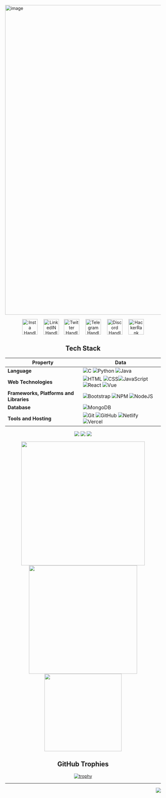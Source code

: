 <a href="https://utkarsh-dixit-git.github.io/utkarshdixit/"><img width="1000" alt="image" src="https://user-images.githubusercontent.com/88888678/190910661-6926646e-1dd9-496e-9d5c-3dbf6dede706.png">
</a>

<div align="center">
  
<a  href="http://www.instagram.com/devutkarshdixit"><img src="https://user-images.githubusercontent.com/88888678/172891760-6e375560-620c-4af2-b3a1-c80f60cbb8c3.png" width="50" alt="Insta Handle"/></a> &nbsp; &nbsp;
<a href="https://www.linkedin.com/in/utkarsh--dixit"><img src="https://user-images.githubusercontent.com/88888678/172894710-760433d2-7e10-45d9-b4be-0b5cc451487b.png" width="50" alt="LinkedIN Handle"/></a>&nbsp; &nbsp;
<a href="https://twitter.com/DevUtkarshDixit"><img src="https://user-images.githubusercontent.com/88888678/172897171-14919cb0-6602-4433-bbdc-1fbfa3c66171.png" width="50" alt="Twitter Handle"/></a> &nbsp; &nbsp;
<a href="https://t.me/DevUtkarshDixit"><img src="https://user-images.githubusercontent.com/88888678/180679514-8f1fcc3b-ca6c-4265-b009-b5605f977c3b.png" width="50" alt="Telegram Handle"/></a> &nbsp; &nbsp;
<a href="https://discord.com/channels/Utkarsh#2496"><img src="https://user-images.githubusercontent.com/88888678/192147196-6f1a742b-3fce-47de-adca-435608366dee.png" width="50" alt="Discord Handle"/></a> &nbsp; &nbsp;
<a href="https://www.hackerrank.com/utkarshdixit"><img src="https://user-images.githubusercontent.com/88888678/184520572-d2c76b03-821f-47fa-b070-8b5d6f3b127e.png" width="50" alt="HackerRank Handle"/></a>

## Tech Stack

Property | Data
--- | --- 
**Language** | ![C](https://img.shields.io/badge/-C-05122A?style=for-the-badge&logo=C) ![Python](https://img.shields.io/badge/-Python-05122A?style=for-the-badge&logo=python) ![Java](https://img.shields.io/badge/-Java-05122A?style=for-the-badge&logo=java)
**Web Technologies**  | ![HTML](https://img.shields.io/badge/-HTML-05122A?style=for-the-badge&logo=HTML5) ![CSS](https://img.shields.io/badge/-CSS-05122A?style=for-the-badge&logo=CSS3)![JavaScript](https://img.shields.io/badge/-JavaScript-05122A?style=for-the-badge&logo=javascript) ![React](https://img.shields.io/badge/-React-05122A?style=for-the-badge&logo=react) ![Vue](https://img.shields.io/badge/-Vue.js-05122A?style=for-the-badge&logo=vue.js)
**Frameworks, Platforms and Libraries** | ![Bootstrap](https://img.shields.io/badge/-Bootstrap-05122A?style=for-the-badge&logo=bootstrap) ![NPM](https://img.shields.io/badge/-NPM-05122A?style=for-the-badge&logo=npm) ![NodeJS](https://img.shields.io/badge/-node.js-05122A?style=for-the-badge&logo=node.js)
**Database** | ![MongoDB](https://img.shields.io/badge/-MongoDB-05122A?style=for-the-badge&logo=mongodb)
**Tools and Hosting**  | ![Git](https://img.shields.io/badge/-Git-05122A?style=for-the-badge&logo=git) ![GitHub](https://img.shields.io/badge/-GitHub-05122A?style=for-the-badge&logo=github) ![Netlify](https://img.shields.io/badge/-Netlify-05122A?style=for-the-badge&logo=Netlify) ![Vercel](https://img.shields.io/badge/-Vercel-05122A?style=for-the-badge&logo=vercel)

![](https://img.shields.io/github/commit-activity/m/utkarsh-dixit-git/utkarsh-dixit-git?style=for-the-badge)
![](https://img.shields.io/github/last-commit/utkarsh-dixit-git/utkarsh-dixit-git?style=for-the-badge)
![](https://komarev.com/ghpvc/?username=utkarsh-dixit-git&label=Profile%20views&color=f4a261&style=for-the-badge)
  
<p align = "center">
  <img src = "https://github-readme-stats.vercel.app/api?username=utkarsh-dixit-git&theme=dark&hide_border=true" width = 400>
  <img src = "https://github-readme-streak-stats.herokuapp.com?user=utkarsh-dixit-git&theme=dark&hide_border=true" width = 350>
  <img src = "https://github-readme-stats.vercel.app/api/top-langs/?username=utkarsh-dixit-git&layout=compact" width = 250>
</p>

## GitHub Trophies
[![trophy](https://github-profile-trophy.vercel.app/?username=utkarsh-dixit-git&column=-1&no-bg=true&no-frame=true&theme=tokyonight)](https://github.com/utkarsh-dixit-git/github-profile-trophy)
  
</div>

---

<a href="#top"><img src = "https://img.shields.io/badge/Back%20to-Top-brightgreen?style=for-the-badge" align="right"></a>
